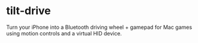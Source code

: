 # tilt-drive
Turn your iPhone into a Bluetooth driving wheel + gamepad for Mac games using motion controls and a virtual HID device.
